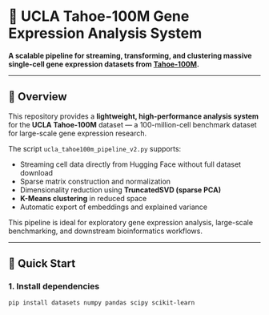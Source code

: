 # 🧬 UCLA Tahoe-100M Gene Expression Analysis System

**A scalable pipeline for streaming, transforming, and clustering massive single-cell gene expression datasets from [Tahoe-100M](https://huggingface.co/datasets/tahoebio/Tahoe-100M).**

---

## 📘 Overview

This repository provides a **lightweight, high-performance analysis system** for the **UCLA Tahoe-100M** dataset — a 100-million-cell benchmark dataset for large-scale gene expression research.

The script `ucla_tahoe100m_pipeline_v2.py` supports:
- Streaming cell data directly from Hugging Face without full dataset download  
- Sparse matrix construction and normalization  
- Dimensionality reduction using **TruncatedSVD (sparse PCA)**  
- **K-Means clustering** in reduced space  
- Automatic export of embeddings and explained variance

This pipeline is ideal for exploratory gene expression analysis, large-scale benchmarking, and downstream bioinformatics workflows.

---

## 🚀 Quick Start

### **1. Install dependencies**
```bash
pip install datasets numpy pandas scipy scikit-learn
